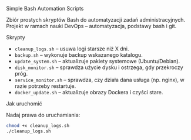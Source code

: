 Simple Bash Automation Scripts

Zbiór prostych skryptów Bash do automatyzacji zadań administracyjnych.  
Projekt w ramach nauki DevOps – automatyzacja, podstawy bash i git.

Skrypty

- `cleanup_logs.sh` – usuwa logi starsze niż X dni.
- `backup.sh` – wykonuje backup wskazanego katalogu.
- `update_system.sh` – aktualizuje pakiety systemowe (Ubuntu/Debian).
- `disk_monitor.sh` – sprawdza użycie dysku i ostrzega, gdy przekroczy próg.
- `service_monitor.sh` – sprawdza, czy działa dana usługa (np. nginx), w razie potrzeby restartuje.
- `docker_update.sh` – aktualizuje obrazy Dockera i czyści stare.

Jak uruchomić

Nadaj prawa do uruchamiania:
```bash
chmod +x cleanup_logs.sh
./cleanup_logs.sh
